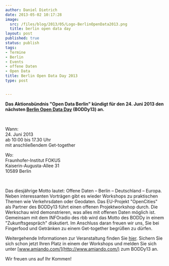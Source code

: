 ```yaml
---
author: Daniel Dietrich
date: 2013-05-02 10:17:28
image:
  src: /files/blog/2013/05/Logo-BerlinOpenData2013.png
  title: berlin open data day
layout: post
published: true
status: publish
tags:
- Termine
- Berlin
- Events
- offene Daten
- Open Data
title: Berlin Open Data Day 2013
type: post


---
```


**Das Aktionsbündnis "Open Data Berlin" kündigt für den 24. Juni 2013 den nächsten [Berlin Open Data Day](http://berlin.opendataday.de/) (BODDy13) an.**

 

Wann:  
24\. Juni 2013  
ab 10:00 bis 17.30 Uhr  
mit anschließendem Get-together

Wo:  
Fraunhofer-Institut FOKUS  
Kaiserin-Augusta-Allee 31  
10589 Berlin

 

Das diesjährige Motto lautet: Offene Daten – Berlin – Deutschland – Europa. Neben interessanten Vorträgen gibt es wieder Workshops zu praktischen Themen wie Verkehrsdaten oder Geodaten. Das EU-Projekt "OpenCities" als Partner des BODDy13 führt einen offenen Projektworkshop durch. Die Werkschau wird demonstrieren, was alles mit offenen Daten möglich ist. Gemeinsam mit dem INFOradio des rbb wird das Motto des BODDy in einem "Zukunftsgespräch" diskutiert. Im Anschluss daran freuen wir uns, Sie bei Fingerfood und Getränken zu einem Get-together begrüßen zu dürfen.

Weitergehende Informationen zur Veranstaltung finden Sie [hier](http://berlin.opendataday.de/berliner-open-data-day/boddy-2013/). Sichern Sie sich schon jetzt Ihren Platz in einem der Workshops und melden Sie sich unter [www.amiando.com/](http://www.amiando.com/) zum BODDy13 an.

Wir freuen uns auf Ihr Kommen!